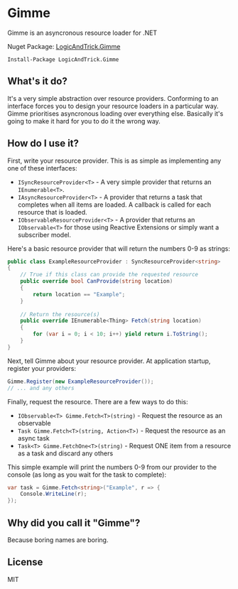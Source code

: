 # Gimme
Gimme is an asyncronous resource loader for .NET

Nuget Package: [LogicAndTrick.Gimme](https://www.nuget.org/packages/LogicAndTrick.Gimme)
```
Install-Package LogicAndTrick.Gimme
```

## What's it do?
It's a very simple abstraction over resource providers. Conforming to an interface forces you to design your resource loaders in a particular way. Gimme prioritises asyncronous loading over everything else. Basically it's going to make it hard for you to do it the wrong way.

## How do I use it?
First, write your resource provider. This is as simple as implementing any one of these interfaces:

- `ISyncResourceProvider<T>` - A very simple provider that returns an `IEnumerable<T>`.
- `IAsyncResourceProvider<T>` - A provider that returns a task that completes when all items are loaded. A callback is called for each resource that is loaded.
- `IObservableResourceProvider<T>` - A provider that returns an `IObservable<T>` for those using Reactive Extensions or simply want a subscriber model.

Here's a basic resource provider that will return the numbers 0-9 as strings:

```csharp
public class ExampleResourceProvider : SyncResourceProvider<string>
{
    // True if this class can provide the requested resource
    public override bool CanProvide(string location)
    {
        return location == "Example";
    }
    
    // Return the resource(s)
    public override IEnumerable<Thing> Fetch(string location)
    {
        for (var i = 0; i < 10; i++) yield return i.ToString();
    }
}
```

Next, tell Gimme about your resource provider. At application startup, register your providers:

```csharp
Gimme.Register(new ExampleResourceProvider());
// ... and any others
```

Finally, request the resource. There are a few ways to do this:

- `IObservable<T> Gimme.Fetch<T>(string)` - Request the resource as an observable
- `Task Gimme.Fetch<T>(string, Action<T>)` - Request the resource as an async task
- `Task<T> Gimme.FetchOne<T>(string)` - Request ONE item from a resource as a task and discard any others

This simple example will print the numbers 0-9 from our provider to the console (as long as you wait for the task to complete):
```csharp
var task = Gimme.Fetch<string>("Example", r => {
    Console.WriteLine(r);
});
```

## Why did you call it "Gimme"?
Because boring names are boring.

## License
MIT
